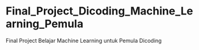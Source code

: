 # Final_Project_Dicoding_Machine_Learning_Pemula
Final Project Belajar Machine Learning untuk Pemula Dicoding
